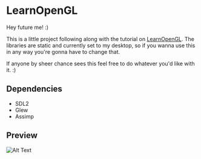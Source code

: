 # LearnOpenGL

Hey future me! :)

This is a little project following along with the tutorial on [LearnOpenGL](https://www.learnopengl.com).
The libraries are static and currently set to my desktop, so if you wanna use this in any way you're gonna have to change that.

If anyone by sheer chance sees this feel free to do whatever you'd like with it. :)

## Dependencies
- SDL2
- Glew
- Assimp

## Preview
![Alt Text](https://media1.tenor.com/images/60cbd1df9b83d6d0f24c389f122e6a5d/tenor.gif?itemid=23017360)

